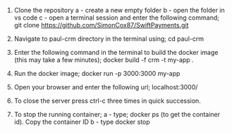 1. Clone the repository
    a - create a new empty folder
    b - open the folder in vs code
    c - open a terminal session and enter the following command; git clone https://github.com/SimonCox87/SwiftPayments.git

2. Navigate to paul-crm directory in the terminal using; cd paul-crm

3. Enter the following command in the terminal to build the docker image (this may take a few minutes);
    docker build -f crm -t my-app .

4. Run the docker image; 
    docker run -p 3000:3000 my-app

5. Open your browser and enter the following url;
    localhost:3000/

6. To close the server press ctrl-c three times in quick succession.

7. To stop the running container;
    a - type; docker ps (to get the container id).  Copy the container ID
    b - type docker stop <containerId>  